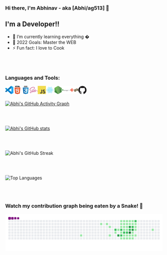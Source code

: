 ### Hi there, I'm Abhinav - aka [Abhi/ag513] 👋 


## I'm a Developer!!

- 🌱 I’m currently learning everything �
- 🥅 2022 Goals: Master the WEB
- ⚡ Fun fact: I love to Cook

<br />
<br />

### Languages and Tools:

<img align="left" alt="Visual Studio Code" width="26px" src="https://raw.githubusercontent.com/github/explore/80688e429a7d4ef2fca1e82350fe8e3517d3494d/topics/visual-studio-code/visual-studio-code.png" />
<img align="left" alt="HTML5" width="26px" src="https://raw.githubusercontent.com/github/explore/80688e429a7d4ef2fca1e82350fe8e3517d3494d/topics/html/html.png" />
<img align="left" alt="CSS3" width="26px" src="https://raw.githubusercontent.com/github/explore/80688e429a7d4ef2fca1e82350fe8e3517d3494d/topics/css/css.png" />
<img align="left" alt="Sass" width="26px" src="https://raw.githubusercontent.com/github/explore/80688e429a7d4ef2fca1e82350fe8e3517d3494d/topics/sass/sass.png" />
<img align="left" alt="JavaScript" width="26px" src="https://raw.githubusercontent.com/github/explore/80688e429a7d4ef2fca1e82350fe8e3517d3494d/topics/javascript/javascript.png" />
<img align="left" alt="React" width="26px" src="https://raw.githubusercontent.com/github/explore/80688e429a7d4ef2fca1e82350fe8e3517d3494d/topics/react/react.png" />
<img align="left" alt="Node.js" width="26px" src="https://raw.githubusercontent.com/github/explore/80688e429a7d4ef2fca1e82350fe8e3517d3494d/topics/nodejs/nodejs.png" />
<img align="left" alt="MongoDB" width="26px" src="https://raw.githubusercontent.com/github/explore/80688e429a7d4ef2fca1e82350fe8e3517d3494d/topics/mongodb/mongodb.png" />
<img align="left" alt="Git" width="26px" src="https://raw.githubusercontent.com/github/explore/80688e429a7d4ef2fca1e82350fe8e3517d3494d/topics/git/git.png" />
<img align="left" alt="GitHub" width="26px" src="https://raw.githubusercontent.com/github/explore/78df643247d429f6cc873026c0622819ad797942/topics/github/github.png" />


<br />
<br />


[![Abhi's GitHub Activity Graph](https://activity-graph.herokuapp.com/graph?username=ag513&theme=xcode)](https://git.io/ag513)


<br />
<br />

[![Abhi's GitHub stats](https://github-readme-stats.vercel.app/api?username=ag513&count_private=true&hide=stars&show_icons=true&theme=radical)](https://github.com/anuraghazra/github-readme-stats)

<br />
<br />

![Abhi's GitHub Streak](https://github-readme-streak-stats.herokuapp.com/?user=ag513)

<br />
<br />

![Top Languages](https://github-readme-stats.vercel.app/api/top-langs/?username=ag513&hide=css) 


<br />
<br />


### Watch my contribution graph being eaten by a Snake! 🐍
![snake gif](https://github.com/ag513/ag513/blob/output/github-contribution-grid-snake.gif)
